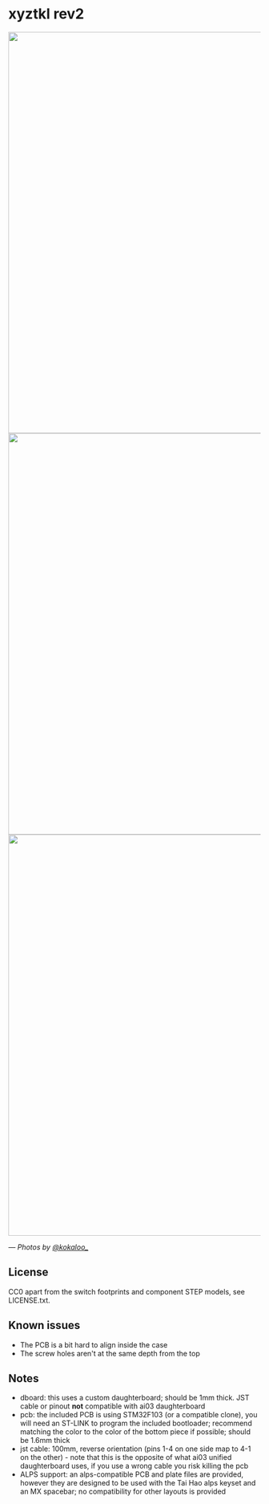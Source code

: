 # xyztkl rev2

[<img src="img/KOK_0241.jpg" width="800px">](https://raw.githubusercontent.com/xyzz/xyztkl-r2/master/img/KOK_0241.jpg)
[<img src="img/KOK_0197.jpg" width="800px">](https://raw.githubusercontent.com/xyzz/xyztkl-r2/master/img/KOK_0197.jpg)
[<img src="img/KOK_0249-2.jpg" width="800px">](https://raw.githubusercontent.com/xyzz/xyztkl-r2/master/img/KOK_0249-2.jpg)

*— Photos by [@kokaloo_](https://www.instagram.com/kokaloo_/)*

## License

CC0 apart from the switch footprints and component STEP models, see LICENSE.txt.

## Known issues

- The PCB is a bit hard to align inside the case
- The screw holes aren't at the same depth from the top

## Notes

- dboard: this uses a custom daughterboard; should be 1mm thick. JST cable or pinout **not** compatible with ai03 daughterboard
- pcb: the included PCB is using STM32F103 (or a compatible clone), you will need an ST-LINK to program the included bootloader; recommend matching the color to the color of the bottom piece if possible; should be 1.6mm thick
- jst cable: 100mm, reverse orientation (pins 1-4 on one side map to 4-1 on the other) - note that this is the opposite of what ai03 unified daughterboard uses, if you use a wrong cable you risk killing the pcb
- ALPS support: an alps-compatible PCB and plate files are provided, however they are designed to be used with the Tai Hao alps keyset and an MX spacebar; no compatibility for other layouts is provided
